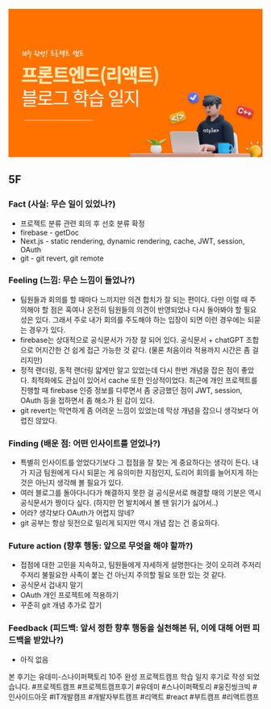 ![img_learning_log.png](../assets/img_learning_log.png)

## 5F

### Fact (사실: 무슨 일이 있었나?)

- 프로젝트 분류 관련 회의 후 선호 분류 확정
- firebase - getDoc
- Next.js - static rendering, dynamic rendering, cache, JWT, session, OAuth
- git - git revert, git remote

### Feeling (느낌: 무슨 느낌이 들었나?)

- 팀원들과 회의를 할 때마다 느끼지만 의견 합치가 잘 되는 편이다. 다만 이럴 때 주의해야 할 점은 혹여나 온전히 팀원들의 의견이 반영되었나 다시 돌아봐야 할 필요성은 있다. 그래서 주로 내가 회의를 주도해야 하는 입장이 되면 이런 경우에는 되묻는 경우가 있다.
- firebase는 상대적으로 공식문서가 가장 잘 되어 있다. 공식문서 + chatGPT 조합으로 어지간한 건 쉽게 접근 가능한 것 같다. (물론 처음이라 적용까지 시간은 좀 걸리지만)
- 정적 랜더링, 동적 랜더링 얇게만 알고 있었는데 다시 한번 개념을 잡은 점이 좋았다. 최적화에도 관심이 있어서 cache 또한 인상적이었다. 최근에 개인 프로젝트를 진행할 때 firebase 인증 정보를 다루면서 좀 궁금했던 점이 JWT, session, OAuth 등을 접하면서 좀 해소가 된 감이 있다.
- git revert는 막연하게 좀 어려운 느낌이 있었는데 막상 개념을 잡으니 생각보다 어렵진 않았다.

### Finding (배운 점: 어떤 인사이트를 얻었나?)

- 특별히 인사이트를 얻었다기보다 그 접점을 잘 찾는 게 중요하다는 생각이 든다. 내가 지금 팀원에게 다시 되묻는 게 유의미한 지점인지, 도리어 회의를 늘어지게 하는 것은 아닌지 생각해 볼 필요가 있다.
- 여러 블로그를 돌아다니다가 해결하지 못한 걸 공식문서로 해결할 때의 기분은 역시 공식문서가 짱이다 싶다. (하지만 먼 발치에서 볼 땐 읽기가 싫어서..)
- 어라? 생각보다 OAuth가 어렵지 않네?
- git 공부는 항상 뒷전으로 밀리게 되지만 역시 개념 잡는 건 중요하다.

### Future action (향후 행동: 앞으로 무엇을 해야 할까?)

- 접점에 대한 고민을 지속하고, 팀원들에게 자세하게 설명한다는 것이 오히려 주저리주저리 불필요한 사족이 붙는 건 아닌지 주의할 필요 또한 있는 것 같다.
- 공식문서 겁내지 말기
- OAuth 개인 프로젝트에 적용하기
- 꾸준히 git 개념 추가로 잡기

### Feedback (피드백: 앞서 정한 향후 행동을 실천해본 뒤, 이에 대해 어떤 피드백을 받았나?)

- 아직 없음

본 후기는 유데미-스나이퍼팩토리 10주 완성 프로젝트캠프 학습 일지 후기로 작성 되었습니다. #프로젝트캠프 #프로젝트캠프후기 #유데미 #스나이퍼팩토리 #웅진씽크빅 #인사이드아웃 #IT개발캠프 #개발자부트캠프 #리액트 #react #부트캠프 #리액트캠프
